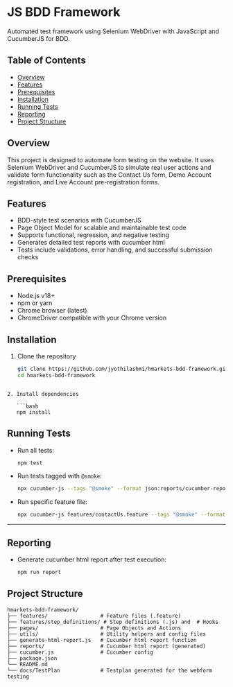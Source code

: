 
# JS BDD Framework

Automated test framework using Selenium WebDriver with JavaScript and CucumberJS for BDD.

## Table of Contents

- [Overview](#overview)  
- [Features](#features)  
- [Prerequisites](#prerequisites)  
- [Installation](#installation)  
- [Running Tests](#running-tests)  
- [Reporting](#reporting)  
- [Project Structure](#project-structure)  


## Overview

This project is designed to automate form testing on the website. It uses Selenium WebDriver and CucumberJS to simulate real user actions and validate form functionality such as the Contact Us form, Demo Account registration, and Live Account pre-registration forms.


## Features

- BDD-style test scenarios with CucumberJS  
- Page Object Model for scalable and maintainable test code  
- Supports functional, regression, and negative testing  
- Generates detailed test reports with cucumber html   
- Tests include validations, error handling, and successful submission checks  


## Prerequisites

- Node.js v18+  
- npm or yarn  
- Chrome browser (latest)  
- ChromeDriver compatible with your Chrome version  


## Installation

1. Clone the repository

   ```bash
   git clone https://github.com/jyothilashmi/hmarkets-bdd-framework.git
   cd hmarkets-bdd-framework
```

2. Install dependencies

   ```bash
   npm install
   ```

## Running Tests

* Run all tests:

  ```bash
  npm test
  ```

* Run tests tagged with `@smoke`:

  ```bash
  npx cucumber-js --tags "@smoke" --format json:reports/cucumber-report.json
  ```

* Run specific feature file:

  ```bash
  npx cucumber-js features/contactUs.feature --tags "@smoke" --format json:reports/cucumber-report.json
  ```

---

## Reporting

* Generate cucumber html report after test execution:

  ```bash
  npm run report
  ```

## Project Structure

```
hmarkets-bdd-framework/
├── features/                 # Feature files (.feature)
├── features/step_definitions/ # Step definitions (.js) and  # Hooks 
├── pages/                    # Page Objects and Actions
├── utils/                    # Utility helpers and config files
├── generate-html-report.js   # Cucumber html report function
├── reports/                  # Cucumber html report (generated)
├── cucumber.js               # Cucumber config
├── package.json
└── README.md
└── docs/TestPlan             # Testplan generated for the webform testing
```

